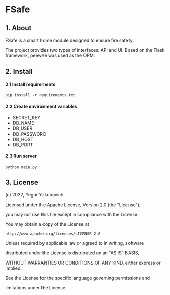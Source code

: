 
# FSafe

## 1. About

FSafe is a smart home module designed to ensure fire safety.

The project provides two types of interfaces: API and UI. Based on the Flask framework, peewee was used as the ORM.


## 2. Install

#### 2.1 Install requirements
```pip install -r requirements.txt```
#### 2.2 Create environment variables
- SECRET_KEY
- DB_NAME
- DB_USER
- DB_PASSWORD
- DB_HOST
- DB_PORT
#### 2.3 Run server
```python main.py```

## 3. License

(c) 2022, Yegor Yakubovich

Licensed under the Apache License, Version 2.0 (the "License");

you may not use this file except in compliance with the License.

You may obtain a copy of the License at

    http://www.apache.org/licenses/LICENSE-2.0

Unless required by applicable law or agreed to in writing, software

distributed under the License is distributed on an "AS IS" BASIS,

WITHOUT WARRANTIES OR CONDITIONS OF ANY KIND, either express or implied.

See the License for the specific language governing permissions and

limitations under the License.
